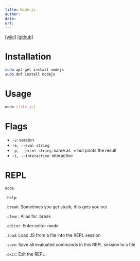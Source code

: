 ```yaml
---
title: Node.js
author: 
date: 
url: 
---
```


[[wiki]](https://en.wikipedia.org/wiki/Node.js) [[github]](https://github.com/nodejs/node)

# Installation

```bash
sudo apt-get install nodejs
sudo dnf install nodejs
```

# Usage

```bash
node [file.js]
```

# Flags

- `-v`: version
- `-e, --eval string`: 
- `-p, --print string`: same as `-e` but prints the result
- `-i, --interactive`: interactive

# REPL

`node`

`.help`:

`.break`: Sometimes you get stuck, this gets you out

`.clear`: Alias for .break

`.editor`: Enter editor mode

`.load`: Load JS from a file into the REPL session

`.save`: Save all evaluated commands in this REPL session to a file

`.exit`: Exit the REPL